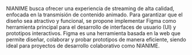NIANIME busca ofrecer una experiencia de streaming de alta calidad, enfocada en la transmisión de contenido animado. Para garantizar que el diseño sea atractivo y funcional, se propone implementar Figma como herramienta principal para el desarrollo de interfaces de usuario (UI) y prototipos interactivos.
Figma es una herramienta basada en la web que permite diseñar, colaborar y probar prototipos de manera eficiente, siendo ideal para proyectos de desarrollo colaborativo como NIANIME.
